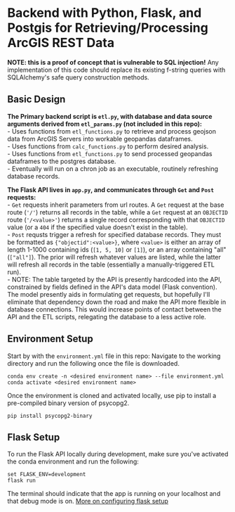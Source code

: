 # Backend with Python, Flask, and Postgis for Retrieving/Processing ArcGIS REST Data
**NOTE: this is a proof of concept that is vulnerable to SQL injection!** Any implementation of this code should replace its existing f-string queries with SQLAlchemy's safe query construction methods.

## Basic Design
**The Primary backend script is `etl.py`, with database and data source arguments derived from `etl_params.py` (not included in this repo):**
 <br />   - Uses functions from `etl_functions.py` to retrieve and process geojson data from ArcGIS Servers into workable geopandas dataframes.
 <br />   - Uses functions from `calc_functions.py` to perform desired analysis.
 <br />   - Uses functions from `etl_functions.py` to send processed geopandas dataframes to the postgres database.
 <br />   - Eventually will run on a chron job as an executable, routinely refreshing database records.
 
**The Flask API lives in `app.py`, and communicates through `Get` and `Post` requests:**
 <br />   - `Get` requests inherit parameters from url routes. A `Get` request at the base route (`'/'`) returns all records in the table, while a `Get` request at an `OBJECTID` route (`'/<value>'`) returns a single record corresponding with that `OBJECTID` value (or a `404` if the specified value doesn't exist in the table).
 <br />   - `Post` requsts trigger a refresh for specified database records. They must be formatted as `{"objectid":<value>}`, where `<value>` is either an array of length 1-1000 containing ids (`[1, 5, 10]` or `[1]`), or an array containing "all" (`["all"]`). The prior will refresh whatever values are listed, while the latter will refresh all records in the table (essentially a manually-triggered ETL run).
 <br />   - NOTE: The table targeted by the API is presently hardcoded into the API, constrained by fields defined in the API's data model (Flask convention). The model presently aids in formulating get requests, but hopefully I'll eliminate that dependency down the road and make the API more flexible in database connections. This would increase points of contact between the API and the ETL scripts, relegating the database to a less active role.
 
## Environment Setup
Start by with the `environment.yml` file in this repo: Navigate to the working directory and run the following once the file is downloaded.
```
conda env create -n <desired environment name> --file environment.yml
conda activate <desired environment name>
```
Once the environment is cloned and activated locally, use pip to install a pre-compiled binary version of psycopg2.
```
pip install psycopg2-binary
```

## Flask Setup
To run the Flask API locally during development, make sure you've activated the conda environment and run the following:
```
set FLASK_ENV=development
flask run
```
The terminal should indicate that the app is running on your localhost and that debug mode is on.
[More on configuring flask setup](https://flask.palletsprojects.com/en/2.1.x/config/)
